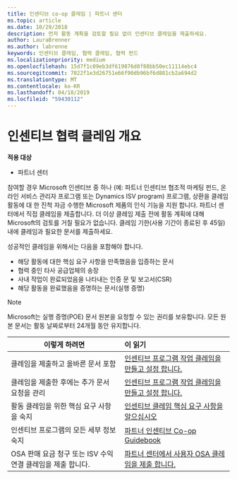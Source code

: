 ```yaml
---
title: 인센티브 co-op 클레임 | 파트너 센터
ms.topic: article
ms.date: 10/29/2018
description: 먼저 활동 계획을 검토할 필요 없이 인센티브 클레임을 제출하세요.
author: LauraBrenner
ms.author: labrenne
keywords: 인센티브 클레임, 협력 클레임, 협력 펀드
ms.localizationpriority: medium
ms.openlocfilehash: 15d7f1c09eb3df619876d8f88bb50ec11114ebc4
ms.sourcegitcommit: 7022f1e3d26751e66f90db96bf6d881cb2a694d2
ms.translationtype: MT
ms.contentlocale: ko-KR
ms.lasthandoff: 04/18/2019
ms.locfileid: "59430112"
---
```

# <a name="incentives-co-op-claims-overview"></a>인센티브 협력 클레임 개요

**적용 대상**

- 파트너 센터

참여할 경우 Microsoft 인센티브 중 하나 (예: 파트너 인센티브 협조적 마케팅 펀드, 온라인 서비스 관리자 프로그램 또는 Dynamics ISV program) 프로그램, 상환을 클레임 활동에 대 한 진척 자금 수행한 Microsoft 제품의 인식 기능을 지원 합니다. 파트너 센터에서 직접 클레임을 제출합니다. 더 이상 클레임 제출 전에 활동 계획에 대해 Microsoft의 검토를 거칠 필요가 없습니다. 클레임 기한(사용 기간이 종료된 후 45일) 내에 클레임과 필요한 문서를 제출하세요. 

성공적인 클레임을 위해서는 다음을 포함해야 합니다.

- 해당 활동에 대한 핵심 요구 사항을 만족했음을 입증하는 문서
- 협력 중인 타사 공급업체의 송장
- 사내 작업이 완료되었음을 나타내는 인증 문 및 보고서(CSR)
- 해당 활동을 완료했음을 증명하는 문서(실행 증명) 

>[!NOTE]
>Microsoft는 실행 증명(POE) 문서 원본을 요청할 수 있는 권리를 보유합니다. 모든 원본 문서는 활동 날짜로부터 24개월 동안 유지합니다. 

|**이렇게 하려면**   |**이 읽기**   |
|-----------------|:--------------------------------------|
|클레임을 제출하고 올바른 문서 포함|[인센티브 프로그램 작업 클레임을 만들고 설정 합니다.](create-incentives-claims.md)|
|클레임을 제출한 후에는 추가 문서 요청을 관리|[인센티브 프로그램 작업 클레임을 만들고 설정 합니다.](create-incentives-claims.md)  |
|활동 클레임을 위한 핵심 요구 사항을 숙지|[인센티브 클레임 핵심 요구 사항을 알으십시오](core-requirements.md)   |
|인센티브 프로그램의 모든 세부 정보 숙지|[파트너 인센티브 Co-op Guidebook](https://assets.microsoft.com/coop-guidebook.pdf)
|OSA 판매 요금 청구 또는 ISV 수익 연결 클레임을 제출 합니다. |[파트너 센터에서 사용자 OSA 클레임을 제출 합니다.](submit-osa-claim.md)|
                                                                                 
                                   